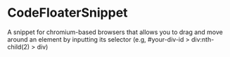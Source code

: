 # CodeFloaterSnippet
A snippet for chromium-based browsers that allows you to drag and move around an element by inputting its selector (e.g,  #your-div-id > div:nth-child(2) > div)
